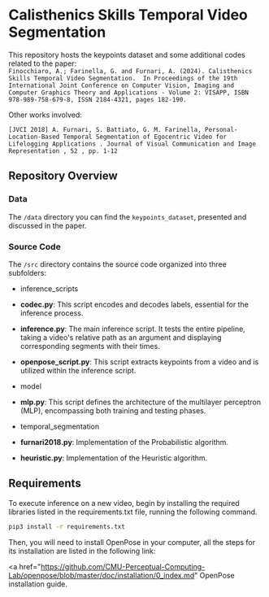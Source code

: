 # Calisthenics Skills Temporal Video Segmentation

This repository hosts the keypoints dataset and some additional codes related to the paper:  
`
Finocchiaro, A.; Farinella, G. and Furnari, A. (2024). Calisthenics Skills Temporal Video Segmentation.  In Proceedings of the 19th International Joint Conference on Computer Vision, Imaging and Computer Graphics Theory and Applications - Volume 2: VISAPP, ISBN 978-989-758-679-8, ISSN 2184-4321, pages 182-190.   
`

Other works involved:

`
[JVCI 2018] A. Furnari, S. Battiato, G. M. Farinella, Personal-Location-Based Temporal Segmentation of Egocentric Video for Lifelogging Applications . Journal of Visual Communication and Image Representation , 52 , pp. 1-12
`
## Repository Overview

### Data

The `/data` directory you can find the `keypoints_dataset`, presented and discussed in the paper. 

### Source Code

The `/src` directory contains the source code organized into three subfolders:

- inference_scripts

- **codec.py**: This script encodes and decodes labels, essential for the inference process.
- **inference.py**: The main inference script. It tests the entire pipeline, taking a video's relative path as an argument and displaying corresponding segments with their times.
- **openpose_script.py**: This script extracts keypoints from a video and is utilized within the inference script.

- model

- **mlp.py**: This script defines the architecture of the multilayer perceptron (MLP), encompassing both training and testing phases.

- temporal_segmentation

- **furnari2018.py**: Implementation of the Probabilistic algorithm.
- **heuristic.py**: Implementation of the Heuristic algorithm.

## Requirements 

To execute inference on a new video, begin by installing the required libraries listed in the requirements.txt file, running the following command. 

```bash
pip3 install -r requirements.txt
```

Then, you will need to install OpenPose in your computer, all the steps for its installation are listed in the following link: 

<a href="https://github.com/CMU-Perceptual-Computing-Lab/openpose/blob/master/doc/installation/0_index.md" OpenPose installation guide.</a> 
